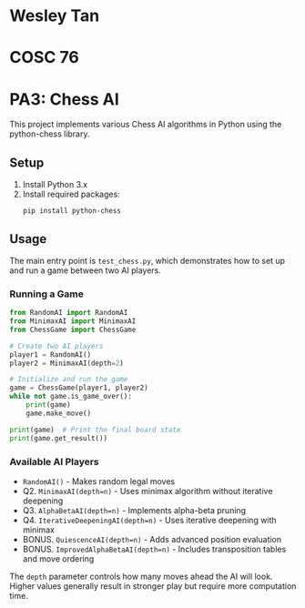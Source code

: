 # Wesley Tan
# COSC 76
# PA3: Chess AI

This project implements various Chess AI algorithms in Python using the python-chess library.

## Setup

1. Install Python 3.x
2. Install required packages:
   ```
   pip install python-chess
   ```

## Usage

The main entry point is `test_chess.py`, which demonstrates how to set up and run a game between two AI players.

### Running a Game

```python
from RandomAI import RandomAI
from MinimaxAI import MinimaxAI
from ChessGame import ChessGame

# Create two AI players
player1 = RandomAI()
player2 = MinimaxAI(depth=2)

# Initialize and run the game
game = ChessGame(player1, player2)
while not game.is_game_over():
    print(game)
    game.make_move()

print(game)  # Print the final board state
print(game.get_result())
```

### Available AI Players

- `RandomAI()` - Makes random legal moves
- Q2. `MinimaxAI(depth=n)` - Uses minimax algorithm without iterative deepening
- Q3. `AlphaBetaAI(depth=n)` - Implements alpha-beta pruning
- Q4. `IterativeDeepeningAI(depth=n)` - Uses iterative deepening with minimax
- BONUS. `QuiescenceAI(depth=n)` - Adds advanced position evaluation
- BONUS. `ImprovedAlphaBetaAI(depth=n)` - Includes transposition tables and move ordering

The `depth` parameter controls how many moves ahead the AI will look. Higher values generally result in stronger play but require more computation time.
